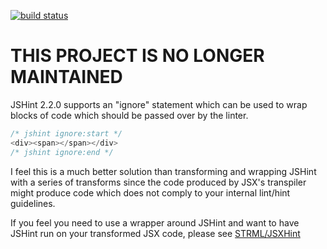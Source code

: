 [![build status](https://secure.travis-ci.org/CondeNast/JSXHint.png)](http://travis-ci.org/CondeNast/JSXHint)

# THIS PROJECT IS NO LONGER MAINTAINED

JSHint 2.2.0 supports an "ignore" statement which can be used to wrap blocks of code which should be passed over by the linter.

```javascript
/* jshint ignore:start */
<div><span></span></div>
/* jshint ignore:end */
```

I feel this is a much better solution than transforming and wrapping JSHint with a series of transforms since the code produced by JSX's transpiler might produce code which does not comply to your internal lint/hint guidelines.

If you feel you need to use a wrapper around JSHint and want to have JSHint run on your transformed JSX code, please see [STRML/JSXHint](STRML/JSXHint)
